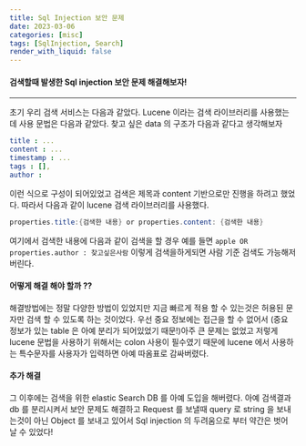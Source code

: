 ```yaml
---
title: Sql Injection 보안 문제
date: 2023-03-06
categories: [misc]
tags: [SqlInjection, Search]
render_with_liquid: false
---
```

#### 검색할때 발생한 Sql injection 보안 문제 해결해보자!
---
초기 우리 검색 서비스는 다음과 같았다. Lucene 이라는 검색 라이브러리를 사용했는데 사용 문법은 다음과 같았다. 찾고 싶은 data 의 구조가 다음과 같다고 생각해보자
```yaml
title : ...
content : ...
timestamp : ...
tags : [],
author :
```
이런 식으로 구성이 되어있었고 검색은 제목과 content 기반으로만 진행을 하려고 했었다. 따라서 다음과 같이 lucene 검색 라이브러리를 사용했다.

```java
properties.title:{검색한 내용} or properties.content: {검색한 내용}
```

여기에서 검색한 내용에 다음과 같이 검색을 할 경우 
예를 들면 `apple OR properties.author : 찾고싶은사람` 이렇게 검색을하게되면 사람 기준 검색도 가능해저 버린다.

#### 어떻게 해결 해야 할까 ??
해결방법에는 정말 다양한 방법이 있었지만 지금 빠르게 적용 할 수 있는것은 허용된 문자만 검색 할 수 있도록 하는 것이었다. 우선 중요 정보에는 접근을 할 수 없어서 (중요 정보가 있는 table 은 아예 분리가 되어있었기 때문!)아주 큰 문제는 없었고 저렇게 lucene 문법을 사용하기 위해서는 colon 사용이 필수였기 때문에 lucene 에서 사용하는 특수문자를 사용자가 입력하면 아예 따옴표로 감싸버렸다.

#### 추가 해결
그 이후에는 검색을 위한 elastic Search DB 를 아예 도입을 해버렸다. 아예 검색결과 db 를 분리시켜서 보안 문제도 해결하고 Request 를 보낼때 query 로 string 을 보내는것이 아닌 Object 를 보내고 있어서 Sql injection 의 두려움으로 부터 약간은 벗어 날 수 있었다!